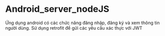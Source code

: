 # Android_server_nodeJS
Ứng dụng android có các chức năng đăng nhập, đăng ký và xem thông tin người dùng. Sử dụng retrofit để gửi các yêu cầu xác thực với JWT
